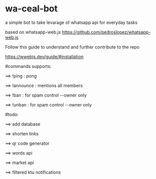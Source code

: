 # wa-ceal-bot
a simple bot to take levarage of whatsapp api for everyday tasks

based on whatsapp-web.js
https://github.com/pedroslopez/whatsapp-web.js

Follow this guide to understand and further contribute to the repo

https://wwebjs.dev/guide/#installation


#commands supports:

==> !ping  :  pong

==> !announce  :  mentions all members

==> !ban  :  for spam control --owner only

==> !unban  :  for spam control --owner only


#todo:

==> add database

==> shorten links

==> qr code generator

==> words api

==> market api

==> filtered ktu notifications
